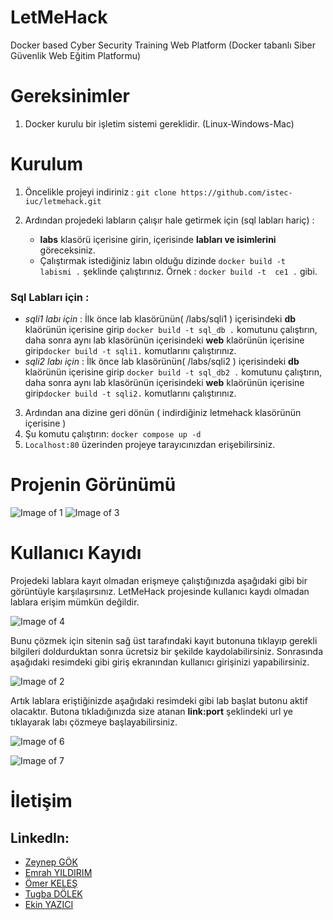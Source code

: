 # LetMeHack

Docker based Cyber Security Training Web Platform (Docker tabanlı Siber Güvenlik Web Eğitim Platformu)

# Gereksinimler

  1. Docker kurulu bir işletim sistemi gereklidir. (Linux-Windows-Mac)
  
# Kurulum

  1. Öncelikle projeyi indiriniz :  ``` git clone https://github.com/istec-iuc/letmehack.git ```
 
  2. Ardından projedeki labların çalışır hale getirmek için (sql labları hariç) :
  
     - **labs** klasörü içerisine girin, içerisinde **labları ve isimlerini** göreceksiniz.
     - Çalıştırmak istediğiniz labın olduğu dizinde ``` docker build -t  labismi . ```  şeklinde çalıştırınız. Örnek : ``` docker build -t  ce1 . ``` gibi.

  ### Sql Labları için :
  
  - _sqli1 labı için_ : İlk önce lab klasörünün( /labs/sqli1 ) içerisindeki **db** klaörünün içerisine girip ``` docker build -t sql_db . ``` komutunu çalıştırın,   daha sonra aynı lab klasörünün içerisindeki **web** klaörünün içerisine girip``` docker build -t sqli1. ``` komutlarını çalıştırınız. 
  - _sqli2 labı için_ : İlk önce lab klasörünün( /labs/sqli2 ) içerisindeki **db** klaörünün içerisine girip ``` docker build -t sql_db2 . ``` komutunu çalıştırın,   daha sonra aynı lab klasörünün içerisindeki **web** klaörünün içerisine girip``` docker build -t sqli2. ``` komutlarını çalıştırınız. 


  3. Ardından ana dizine geri dönün ( indirdiğiniz letmehack klasörünün içerisine )  
  4. Şu komutu çalıştırın: ``` docker compose up -d ```
  5. ``` Localhost:80 ``` üzerinden projeye tarayıcınızdan erişebilirsiniz.
 

# Projenin Görünümü

![Image of 1](https://cdn.discordapp.com/attachments/861169509288247296/879642386689572894/Ekran_Resmi_2021-08-24_11.19.46.png)
![Image of 3](https://cdn.discordapp.com/attachments/861169509288247296/879642177406377984/Ekran_Resmi_2021-08-24_11.19.58.png)

# Kullanıcı Kayıdı

Projedeki lablara kayıt olmadan erişmeye çalıştığınızda aşağıdaki gibi bir görüntüyle karşılaşırsınız. LetMeHack projesinde kullanıcı kaydı olmadan lablara erişim mümkün değildir.

![Image of 4](https://cdn.discordapp.com/attachments/861169509288247296/879642178345922560/Ekran_Resmi_2021-08-24_11.21.03.png)

Bunu çözmek için sitenin sağ üst tarafındaki kayıt butonuna tıklayıp gerekli bilgileri doldurduktan sonra ücretsiz bir şekilde kaydolabilirsiniz. Sonrasında aşağıdaki resimdeki gibi giriş ekranından kullanıcı girişinizi yapabilirsiniz.

![Image of 2](https://cdn.discordapp.com/attachments/861169509288247296/879642163460329523/Ekran_Resmi_2021-08-24_11.23.08.png)

Artık lablara eriştiğinizde aşağıdaki resimdeki gibi lab başlat butonu aktif olacaktır. Butona tıkladığınızda size atanan **link:port** şeklindeki url ye tıklayarak labı çözmeye başlayabilirsiniz.

![Image of 6](https://cdn.discordapp.com/attachments/861169509288247296/879642188416446484/Ekran_Resmi_2021-08-24_11.22.10.png)

![Image of 7](https://cdn.discordapp.com/attachments/861169509288247296/879642198470180894/Ekran_Resmi_2021-08-24_11.21.59.png)

# İletişim

## LinkedIn:  
  - [Zeynep GÖK](https://www.linkedin.com/in/zeynepgok/)
  - [Emrah YILDIRIM](https://www.linkedin.com/in/emr4h//)
  - [Ömer KELEŞ](https://www.linkedin.com/in/%C3%B6mer-kele%C5%9F-377801175/)
  - [Tugba DÖLEK](https://www.linkedin.com/in/tu%C4%9Fba-d%C3%B6lek/)
  - [Ekin YAZICI](https://www.linkedin.com/in/ekin-yzc-0621b11b3/)
  
  
  
  
  
  
  
  
  






  

                          
                              
    
 
          
  

